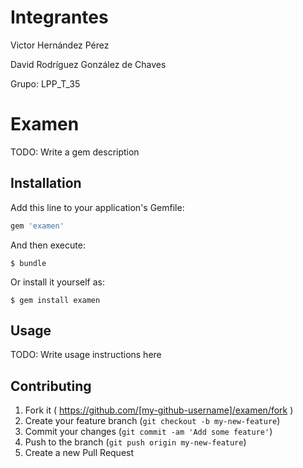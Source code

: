 # Integrantes

Victor Hernández Pérez 

David Rodríguez González de Chaves

Grupo: LPP_T_35

# Examen

TODO: Write a gem description

## Installation

Add this line to your application's Gemfile:

```ruby
gem 'examen'
```

And then execute:

    $ bundle

Or install it yourself as:

    $ gem install examen

## Usage

TODO: Write usage instructions here

## Contributing

1. Fork it ( https://github.com/[my-github-username]/examen/fork )
2. Create your feature branch (`git checkout -b my-new-feature`)
3. Commit your changes (`git commit -am 'Add some feature'`)
4. Push to the branch (`git push origin my-new-feature`)
5. Create a new Pull Request
